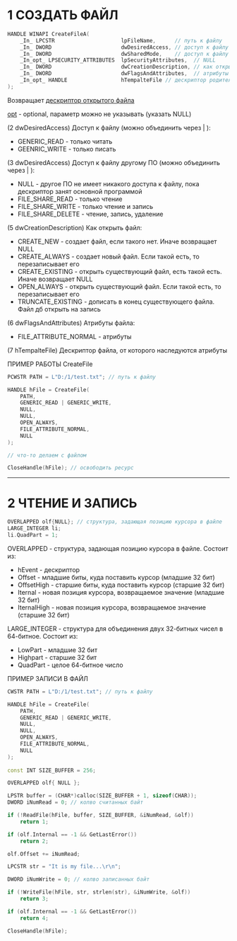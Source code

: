 # 1 СОЗДАТЬ ФАЙЛ
```c++
HANDLE WINAPI CreateFileA(
	_In_ LPCSTR                     lpFileName,      // путь к файлу
	_In_ DWORD                      dwDesiredAccess, // доступ к файлу
	_In_ DWORD                      dwSharedMode,    // доступ к файлу другому ПО
	_In_opt_ LPSECURITY_ATTRIBUTES  lpSecurityAttributes,  // NULL
	_In_ DWORD                      dwCreationDescription, // как открыть файл
	_In_ DWORD                      dwFlagsAndAttributes,  // атрибуты файла
	_In_opt_ HANDLE                 hTempalteFile // дескриптор родительского файла
);
```
Возвращает <ins>дескриптор открытого файла</ins>

<ins>opt</ins> - optional, параметр можно не указывать (указать NULL)

(2 dwDesiredAccess) Доступ к файлу (можно объединить через | ):
* GENERIC_READ - только читать
* GEENRIC_WRITE - только писать

(3 dwDesiredAccess) Доступ к файлу другому ПО (можно объединить через | ):
* NULL - другое ПО не имеет никакого доступа к файлу, пока дескриптор занят основной программой
* FILE_SHARE_READ - только чтение
* FILE_SHARE_WRITE - только чтение и запись
* FILE_SHARE_DELETE - чтение, запись, удаление

(5 dwCreationDescription) Как открыть файл:
* CREATE_NEW - создает файл, если такого нет. Иначе возвращает NULL
* CREATE_ALWAYS - создает новый файл. Если такой есть, то перезаписывает его
* CREATE_EXISTING - открыть существующий файл, есть такой есть. Иначе возвращает NULL
* OPEN_ALWAYS - открыть существующий файл. Если такой есть, то перезаписывает его
* TRUNCATE_EXISTING - дописать в конец существующего файла. Файл дб открыть на запись

(6 dwFlagsAndAttributes) Атрибуты файла:
* FILE_ATTRIBUTE_NORMAL - атрибуты

(7 hTempalteFile) Дескриптор файла, от которого наследуются атрибуты

ПРИМЕР РАБОТЫ CreateFile
```c++
PCWSTR PATH = L"D:/1/test.txt"; // путь к файлу

HANDLE hFile = CreateFile(
    PATH,
    GENERIC_READ | GENERIC_WRITE,
    NULL,
    NULL,
    OPEN_ALWAYS,
    FILE_ATTRIBUTE_NORMAL,
    NULL
);

// что-то делаем с файлом

CloseHandle(hFile); // освободить ресурс
```
---

# 2 ЧТЕНИЕ И ЗАПИСЬ
```c++
OVERLAPPED olf{NULL}; // структура, задающая позицию курсора в файле
LARGE_INTEGER li;
li.QuadPart = 1;
```

OVERLAPPED - структура, задающая позицию курсора в файле. Состоит из:
* hEvent - дескриптор
* Offset - младшие биты, куда поставить курсор (младшие 32 бит)
* OffsetHigh - старшие биты, куда поставить курсор (старшие 32 бит)
* Iternal - новая позиция курсора, возвращаемое значение (младшие 32 бит)
* IternalHigh - новая позиция курсора, возвращаемое значение (старшие 32 бит)

LARGE_INTEGER - структура для объединения двух 32-битных чисел в 64-битное. Состоит из:
* LowPart - младшие 32 бит
* Highpart - старшие 32 бит
* QuadPart - целое 64-битное число


ПРИМЕР ЗАПИСИ В ФАЙЛ
```c++
CWSTR PATH = L"D:/1/test.txt"; // путь к файлу

HANDLE hFile = CreateFile(
    PATH,
    GENERIC_READ | GENERIC_WRITE,
    NULL,
    NULL,
    OPEN_ALWAYS,
    FILE_ATTRIBUTE_NORMAL,
    NULL
);
  
const INT SIZE_BUFFER = 256;

OVERLAPPED olf{ NULL };

LPSTR buffer = (CHAR*)calloc(SIZE_BUFFER + 1, sizeof(CHAR));
DWORD iNumRead = 0; // колво считанных байт

if (!ReadFile(hFile, buffer, SIZE_BUFFER, &iNumRead, &olf))
    return 1;

if (olf.Internal == -1 && GetLastError())
    return 2;

olf.Offset += iNumRead;

LPCSTR str = "It is my file...\r\n";

DWORD iNumWrite = 0; // колво записанных байт

if (!WriteFile(hFile, str, strlen(str), &iNumWrite, &olf))
    return 3;

if (olf.Internal == -1 && GetLastError())
    return 4;

CloseHandle(hFile);
```

